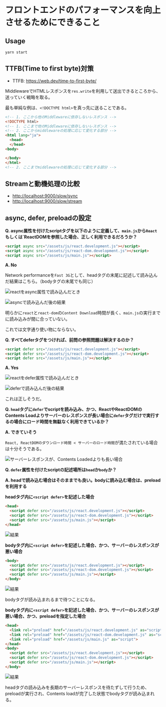 # フロントエンドのパフォーマンスを向上させるためにできること

## Usage

```
yarn start
```

## TTFB(Time to first byte)対策

* TTFB: <https://web.dev/time-to-first-byte/>

MiddlewareでHTMLレスポンスを`res.write`を利用して送出できるところから、送っていく戦略を取る。

最も単純な例は、`<!DOCTYPE html>`を真っ先に送ることである。

```html
<!-- 1. ここから他のMiddlewareに依存しないレスポンス -->
<!DOCTYPE html>
<!-- 1. ここまで他のMiddlewareに依存しないレスポンス -->
<!-- 2. ここからmiddlewareの処理に応じて変化する部分 -->
<html lang="ja">
  <head>
  </head>
<body>

</body>
</html>
<!-- 2. ここまでmiddlewareの処理に応じて変化する部分 -->
```

## Streamと動機処理の比較

* <http://localhost:9000/slow/sync>
* <http://localhost:9000/slow/stream>


## async, defer, preloadの設定

**Q. async属性を付けたscriptタグを以下のように定義して、`main.js`から`React`もしくは`ReactDOMを参照した場合、正しく利用できるだろうか？**

```html
<script async src="/assets/js/react.development.js"></script>
<script async src="/assets/js/react-dom.development.js"></script>
<script async src="/assets/js/main.js"></script>
```

**A. No**

Network performanceを`Fast 3G`として、headタグの末尾に記述して読み込んだ結果はこちら。（bodyタグの末尾でも同じ）

![reactをasync属性で読み込んだとき](./docs/script-load-with-async-fast-3g.png)


![asyncで読み込んだ後の結果](./docs/script-exec-async-result.png)

明らかに`react`と`react-dom`の`Content Download`時間が長く、`main.js`の実行までに読み込みが間に合っていない。

これでは文字通り使い物にならない。

**Q. すべてdeferタグをつければ、前問の参照問題は解決するのか？**

```html
<script defer src="/assets/js/react.development.js"></script>
<script defer src="/assets/js/react-dom.development.js"></script>
<script defer src="/assets/js/main.js"></script>
```

**A. Yes**

![reactをdefer属性で読み込んだとき](docs/script-load-with-defer-fast-3g.png)

![deferで読み込んだ後の結果](docs/script-exec-defer-result.png)

これは正しそうだ。

**Q. `head`タグに`defer`でscriptを読み込み、かつ、ReactやReactDOMのContents Loadよりサーバーのレスポンスが長い場合に`defer`タグだけで実行するの場合にロード時間を無駄なく利用できているか？**

**A. できていそう**

`React, ReactDOMのダウンロード時間 < サーバーのロード時間`が満たされている場合は十分そうである。

![サーバーレスポンスが、Contents Loadedよりも長い場合](./docs/slow-api-and-head-defer-script1.png)

**Q. `defer`属性を付けたscriptの記述場所は`head`か`body`か？**

**A. headで読み込む場合はそのままでも良い。bodyに読み込む場合は、preloadを利用する**

**headタグ内に`<script defer>`を記述した場合**

```HTML
<head>
  <script defer src="/assets/js/react.development.js"></script>
  <script defer src="/assets/js/react-dom.development.js"></script>
  <script defer src="/assets/js/main.js"></script>
</head>
```

![結果](./docs/script-defer+head.png)

**bodyタグ内に`<script defer>`を記述した場合、かつ、サーバーのレスポンスが悪い場合**

```html
<body>
  <script defer src="/assets/js/react.development.js"></script>
  <script defer src="/assets/js/react-dom.development.js"></script>
  <script defer src="/assets/js/main.js"></script>
</body>
```

![結果](./docs/script-defer+body.png)

bodyタグが読み込まれるまで待つことになる。

**bodyタグ内に`<script defer>`を記述した場合、かつ、サーバーのレスポンスが悪い場合、かつ、preloadを指定した場合**

```html
<head>
  <link rel="preload" href="/assets/js/react.development.js" as="script">
  <link rel="preload" href="/assets/js/react-dom.development.js" as="script">
  <link rel="preload" href="/assets/js/main.js" as="script">
</head>
<body>
  <script defer src="/assets/js/react.development.js"></script>
  <script defer src="/assets/js/react-dom.development.js"></script>
  <script defer src="/assets/js/main.js"></script>
</body>
```

![結果](./docs/script-defer+body+preload.png)

headタグの読み込みを長期のサーバーレスポンスを待たずして行うため、preloadが実行され、Contents loadが完了した状態でbodyタグが読み込まれる。

